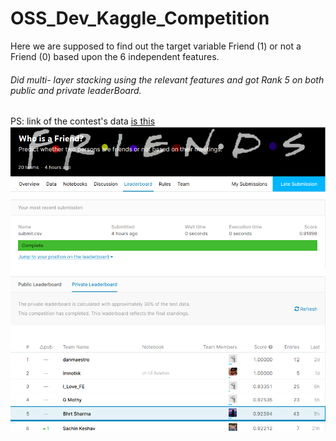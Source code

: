 # OSS_Dev_Kaggle_Competition
Here we are supposed to find out the target variable Friend (1) or not a Friend (0) based upon the 6 independent features.

###### Did multi- layer stacking using the relevant features and got Rank 5 on both public and private leaderBoard.

PS: link of the contest's data [is this](https://www.kaggle.com/c/whoisafriend/overview)
![](leaderboard.png)
